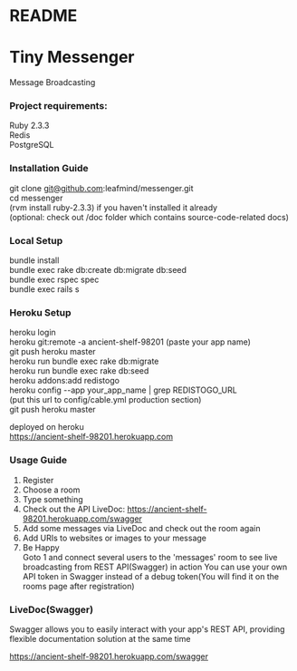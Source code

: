 # README

Tiny Messenger
======

Message Broadcasting

### Project requirements:

Ruby 2.3.3  
Redis  
PostgreSQL  

### **Installation Guide**
git clone git@github.com:leafmind/messenger.git  
cd messenger  
(rvm install ruby-2.3.3) if you haven't installed it already  
(optional: check out /doc folder which contains source-code-related docs)

### **Local Setup**  
bundle install  
bundle exec rake db:create db:migrate db:seed  
bundle exec rspec spec  
bundle exec rails s  

### **Heroku Setup**  
heroku login  
heroku git:remote -a ancient-shelf-98201 (paste your app name)  
git push heroku master  
heroku run bundle exec rake db:migrate  
heroku run bundle exec rake db:seed  
heroku addons:add redistogo  
heroku config --app your_app_name | grep REDISTOGO_URL  
(put this url to config/cable.yml production section)  
git push heroku master  

deployed on heroku  
https://ancient-shelf-98201.herokuapp.com  

### **Usage Guide**
1) Register  
2) Choose a room  
3) Type something  
4) Check out the API LiveDoc: https://ancient-shelf-98201.herokuapp.com/swagger  
5) Add some messages via LiveDoc and check out the room again  
6) Add URIs to websites or images to your message  
7) Be Happy  
Goto 1 and connect several users to the 'messages' room to see live broadcasting from REST API(Swagger) in action
You can use your own API token in Swagger instead of a debug token(You will find it on the rooms page after registration)

### **LiveDoc(Swagger)**
Swagger allows you to easily interact with your app's REST API, providing flexible documentation solution at the same time  

https://ancient-shelf-98201.herokuapp.com/swagger  
